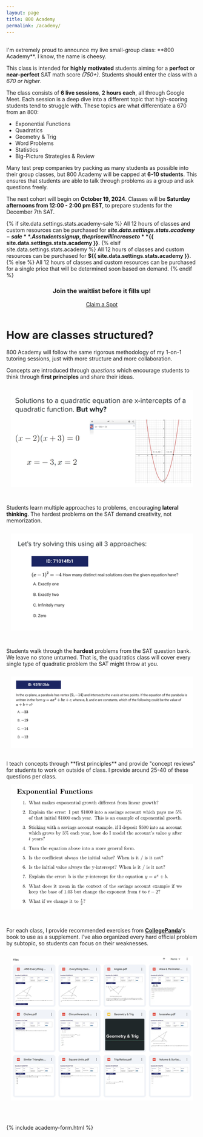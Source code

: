 ```yaml
---
layout: page
title: 800 Academy
permalink: /academy/
---
```


<style>
    .panel-override {
        padding: 12px;
        max-width: 600px;
    } 
</style>

<br>
I'm extremely proud to announce my live small-group class: **800 Academy**. I know, the name is cheesy.

This class is intended for **highly motivated** students aiming for a **perfect** or **near-perfect** SAT math score *(750+)*. Students should enter the class with a _670 or higher_.

The class consists of **6 live sessions**, **2 hours each**, all through Google Meet. Each session is a deep dive into a different topic that high-scoring students tend to struggle with. These topics are what differentiate a 670 from an 800:
- Exponential Functions
- Quadratics
- Geometry & Trig
- Word Problems
- Statistics
- Big-Picture Strategies & Review

Many test prep companies try packing as many students as possible into their group classes, but 800 Academy will be capped at **6-10 students**. This ensures that students are able to talk through problems as a group and ask questions freely.

The next cohort will begin on **October 19, 2024**. Classes will be **Saturday afternoons from 12:00 - 2:00 pm EST**, to prepare students for the December 7th SAT.

{% if site.data.settings.stats.academy-sale %}
All 12 hours of classes and custom resources can be purchased for **${{ site.data.settings.stats.academy-sale }}**. As students sign up, the price will increase to **${{ site.data.settings.stats.academy }}**.
{% elsif site.data.settings.stats.academy %}
All 12 hours of classes and custom resources can be purchased for **${{ site.data.settings.stats.academy }}**.
{% else %}
All 12 hours of classes and custom resources can be purchased for a single price that will be determined soon based on demand.
{% endif %}

<div align="center">
    <h3>Join the waitlist before it fills up!</h3>
    <a href="/academy/#academy-form" class="button button--large section-button" align="center">Claim a Spot</a>
</div>

<br>
<h1>How are classes structured?</h1>
800 Academy will follow the same rigorous methodology of my 1-on-1 tutoring sessions, just with more structure and more collaboration.

Concepts are introduced through _questions_ which encourage students to think through **first principles** and share their ideas.
<div class="panel--content panel-override" style="max-width: 500px">
    <img src="/images/academy1.jpg" alt="test">
</div>
<br>

Students learn multiple approaches to problems, encouraging **lateral thinking**. The hardest problems on the SAT demand creativity, not memorization.
<div class="panel--content panel-override">
    <img src="/images/academy3.jpg" alt="test">
</div>
<br>

Students walk through the **hardest** problems from the SAT question bank. We leave no stone unturned. That is, the quadratics class will cover every single type of quadratic problem the SAT might throw at you.
<div class="panel--content panel-override">
    <img src="/images/academy4.jpg" alt="test">
</div>
<br>

<div id="concept-review">
</div>
I teach concepts through **first principles** and provide "concept reviews" for students to work on outside of class. I provide around 25-40 of these questions per class.
<div class="panel--content panel-override">
    <img src="/images/concept-review.png" alt="concept-review">
</div>
<br>

For each class, I provide recommended exercises from **<a href="https://thecollegepanda.app/" target="_blank">CollegePanda</a>**'s book to use as a supplement. I've also organized every hard official problem by subtopic, so students can focus on their weaknesses.
<div class="panel--content panel-override">
    <img src="/images/academy5.jpg" alt="problem-sets">
</div>

<br><br>
{% include academy-form.html %}



